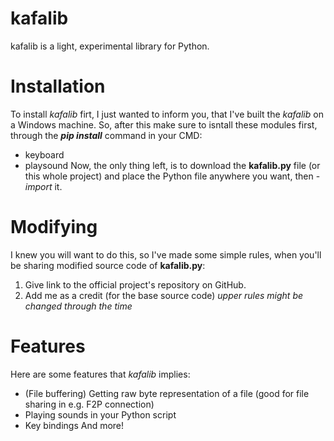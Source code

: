 # kafalib
kafalib is a light, experimental library for Python.

# Installation
To install *kafalib* firt, I just wanted to inform you, that I've built the *kafalib* on a Windows machine.
So, after this make sure to isntall these modules first, through the ***pip install*** command in your CMD:
- keyboard
- playsound
Now, the only thing left, is to download the **kafalib.py** file (or this whole project) and place the Python file anywhere you want, then - *import* it.

# Modifying
I knew you will want to do this, so I've made some simple rules, when you'll be sharing modified source code of **kafalib.py**:
1. Give link to the official project's repository on GitHub.
2. Add me as a credit (for the base source code)
*upper rules might be changed through the time*

# Features
Here are some features that *kafalib* implies:
- (File buffering) Getting raw byte representation of a file (good for file sharing in e.g. F2P connection)
- Playing sounds in your Python script
- Key bindings
And more!
